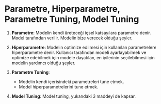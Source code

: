# **Parametre, Hiperparametre, Parametre Tuning, Model Tuning**

1. **Parametre**: Modelin kendi üreteceği içsel katsayılara parametre denir. Model tarafından verilir. Modelin bize verecek olduğu şeyler.

2. **Hiperparametre**: Modelin optimize edilmesi için kullanılan parametrelere hiperparametre denir. Kullanıcı tarafından modeli ayarlayabilmek ve optimize edebilmek için modele dayatılan, en iyilerinin seçilebilmesi için modelin yardımcı olduğu şeyler.

3. **Parametre Tuning**:
    + Modelin kendi içerisindeki parametreleri tune etmek.
    + Model hiperparametrelerini tune etmek.

4. **Model Tuning**: Model tuning, yukarıdaki 3 maddeyi de kapsar. 